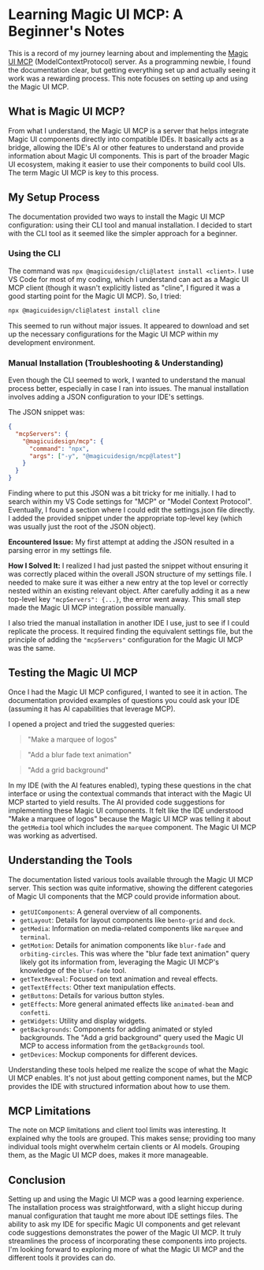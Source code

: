 # Learning Magic UI MCP: A Beginner's Notes

This is a record of my journey learning about and implementing the [Magic UI MCP](https://mcpbro.com/mcp/magic-ui-mcp) (ModelContextProtocol) server. As a programming newbie, I found the documentation clear, but getting everything set up and actually seeing it work was a rewarding process. This note focuses on setting up and using the Magic UI MCP.

## What is Magic UI MCP?

From what I understand, the Magic UI MCP is a server that helps integrate Magic UI components directly into compatible IDEs. It basically acts as a bridge, allowing the IDE's AI or other features to understand and provide information about Magic UI components. This is part of the broader Magic UI ecosystem, making it easier to use their components to build cool UIs. The term Magic UI MCP is key to this process.

## My Setup Process

The documentation provided two ways to install the Magic UI MCP configuration: using their CLI tool and manual installation. I decided to start with the CLI tool as it seemed like the simpler approach for a beginner.

### Using the CLI

The command was `npx @magicuidesign/cli@latest install <client>`. I use VS Code for most of my coding, which I understand can act as a Magic UI MCP client (though it wasn't explicitly listed as "cline", I figured it was a good starting point for the Magic UI MCP). So, I tried:

```bash
npx @magicuidesign/cli@latest install cline
```

This seemed to run without major issues. It appeared to download and set up the necessary configurations for the Magic UI MCP within my development environment.

### Manual Installation (Troubleshooting & Understanding)

Even though the CLI seemed to work, I wanted to understand the manual process better, especially in case I ran into issues. The manual installation involves adding a JSON configuration to your IDE's settings.

The JSON snippet was:

```json
{
  "mcpServers": {
    "@magicuidesign/mcp": {
      "command": "npx",
      "args": ["-y", "@magicuidesign/mcp@latest"]
    }
  }
}
```

Finding where to put this JSON was a bit tricky for me initially. I had to search within my VS Code settings for "MCP" or "Model Context Protocol". Eventually, I found a section where I could edit the settings.json file directly. I added the provided snippet under the appropriate top-level key (which was usually just the root of the JSON object).

**Encountered Issue:** My first attempt at adding the JSON resulted in a parsing error in my settings file.

**How I Solved It:** I realized I had just pasted the snippet without ensuring it was correctly placed within the overall JSON structure of my settings file. I needed to make sure it was either a new entry at the top level or correctly nested within an existing relevant object. After carefully adding it as a new top-level key `"mcpServers": {...}`, the error went away. This small step made the Magic UI MCP integration possible manually.

I also tried the manual installation in another IDE I use, just to see if I could replicate the process. It required finding the equivalent settings file, but the principle of adding the `"mcpServers"` configuration for the Magic UI MCP was the same.

## Testing the Magic UI MCP

Once I had the Magic UI MCP configured, I wanted to see it in action. The documentation provided examples of questions you could ask your IDE (assuming it has AI capabilities that leverage MCP).

I opened a project and tried the suggested queries:

> "Make a marquee of logos"

> "Add a blur fade text animation"

> "Add a grid background"

In my IDE (with the AI features enabled), typing these questions in the chat interface or using the contextual commands that interact with the Magic UI MCP started to yield results. The AI provided code suggestions for implementing these Magic UI components. It felt like the IDE understood "Make a marquee of logos" because the Magic UI MCP was telling it about the `getMedia` tool which includes the `marquee` component. The Magic UI MCP was working as advertised.

## Understanding the Tools

The documentation listed various tools available through the Magic UI MCP server. This section was quite informative, showing the different categories of Magic UI components that the MCP could provide information about.

*   `getUIComponents`: A general overview of all components.
*   `getLayout`: Details for layout components like `bento-grid` and `dock`.
*   `getMedia`: Information on media-related components like `marquee` and `terminal`.
*   `getMotion`: Details for animation components like `blur-fade` and `orbiting-circles`. This was where the "blur fade text animation" query likely got its information from, leveraging the Magic UI MCP's knowledge of the `blur-fade` tool.
*   `getTextReveal`: Focused on text animation and reveal effects.
*   `getTextEffects`: Other text manipulation effects.
*   `getButtons`: Details for various button styles.
*   `getEffects`: More general animated effects like `animated-beam` and `confetti`.
*   `getWidgets`: Utility and display widgets.
*   `getBackgrounds`: Components for adding animated or styled backgrounds. The "Add a grid background" query used the Magic UI MCP to access information from the `getBackgrounds` tool.
*   `getDevices`: Mockup components for different devices.

Understanding these tools helped me realize the scope of what the Magic UI MCP enables. It's not just about getting component names, but the MCP provides the IDE with structured information about how to use them.

## MCP Limitations

The note on MCP limitations and client tool limits was interesting. It explained why the tools are grouped. This makes sense; providing too many individual tools might overwhelm certain clients or AI models. Grouping them, as the Magic UI MCP does, makes it more manageable.

## Conclusion

Setting up and using the Magic UI MCP was a good learning experience. The installation process was straightforward, with a slight hiccup during manual configuration that taught me more about IDE settings files. The ability to ask my IDE for specific Magic UI components and get relevant code suggestions demonstrates the power of the Magic UI MCP. It truly streamlines the process of incorporating these components into projects. I'm looking forward to exploring more of what the Magic UI MCP and the different tools it provides can do.
